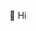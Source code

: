 👋 Hi



<!---
MILANIUSZ/MILANIUSZ is a ✨ special ✨ repository because its `README.md` (this file) appears on your GitHub profile.
You can click the Preview link to take a look at your changes.
--->
